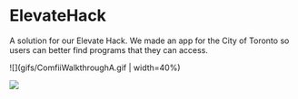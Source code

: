 # ElevateHack
A solution for our Elevate Hack. We made an app for the City of Toronto so users can better find programs that they can access.

![](gifs/ComfiiWalkthroughA.gif | width=40%)

<img src="gifs/ComfiiWalkthroughA.gif" style="max-width:40%">
